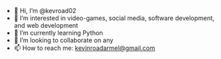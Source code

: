 - 👋 Hi, I’m @kevroad02
- 👀 I’m interested in video-games, social media, software development, and web development
- 🌱 I’m currently learning Python
- 💞️ I’m looking to collaborate on any
- 📫 How to reach me: kevinroadarmel@gmail.com

<!---
kevinrogbone/kevroad02 is a ✨ special ✨ repository because its `README.md` (this file) appears on your GitHub profile.
You can click the Preview link to take a look at your changes.
--->
